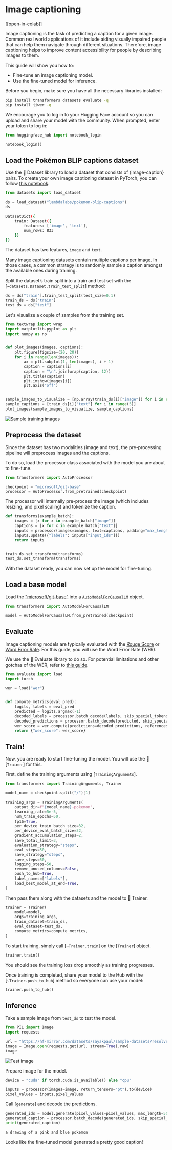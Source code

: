 <!--Copyright 2023 The HuggingFace Team. All rights reserved.

Licensed under the Apache License, Version 2.0 (the "License"); you may not use this file except in compliance with
the License. You may obtain a copy of the License at

http://www.apache.org/licenses/LICENSE-2.0

Unless required by applicable law or agreed to in writing, software distributed under the License is distributed on
an "AS IS" BASIS, WITHOUT WARRANTIES OR CONDITIONS OF ANY KIND, either express or implied. See the License for the
specific language governing permissions and limitations under the License.

⚠️ Note that this file is in Markdown but contain specific syntax for our doc-builder (similar to MDX) that may not be
rendered properly in your Markdown viewer.

-->


# Image captioning

[[open-in-colab]]

Image captioning is the task of predicting a caption for a given image. Common real world applications of it include
aiding visually impaired people that can help them navigate through different situations. Therefore, image captioning
helps to improve content accessibility for people by describing images to them.

This guide will show you how to:

* Fine-tune an image captioning model.
* Use the fine-tuned model for inference. 

Before you begin, make sure you have all the necessary libraries installed:

```bash
pip install transformers datasets evaluate -q
pip install jiwer -q
```

We encourage you to log in to your Hugging Face account so you can upload and share your model with the community. When prompted, enter your token to log in:


```python
from huggingface_hub import notebook_login

notebook_login()
```

## Load the Pokémon BLIP captions dataset

Use the 🤗 Dataset library to load a dataset that consists of {image-caption} pairs. To create your own image captioning dataset
in PyTorch, you can follow [this notebook](https://github.com/NielsRogge/Transformers-Tutorials/blob/master/GIT/Fine_tune_GIT_on_an_image_captioning_dataset.ipynb). 


```python
from datasets import load_dataset

ds = load_dataset("lambdalabs/pokemon-blip-captions")
ds
```
```bash
DatasetDict({
    train: Dataset({
        features: ['image', 'text'],
        num_rows: 833
    })
})
```

The dataset has two features, `image` and `text`.

<Tip>

Many image captioning datasets contain multiple captions per image. In those cases, a common strategy is to randomly sample a caption amongst the available ones during training. 

</Tip>

Split the dataset’s train split into a train and test set with the [`~datasets.Dataset.train_test_split`] method:


```python
ds = ds["train"].train_test_split(test_size=0.1)
train_ds = ds["train"]
test_ds = ds["test"]
```

Let's visualize a couple of samples from the training set. 


```python
from textwrap import wrap
import matplotlib.pyplot as plt
import numpy as np


def plot_images(images, captions):
    plt.figure(figsize=(20, 20))
    for i in range(len(images)):
        ax = plt.subplot(1, len(images), i + 1)
        caption = captions[i]
        caption = "\n".join(wrap(caption, 12))
        plt.title(caption)
        plt.imshow(images[i])
        plt.axis("off")


sample_images_to_visualize = [np.array(train_ds[i]["image"]) for i in range(5)]
sample_captions = [train_ds[i]["text"] for i in range(5)]
plot_images(sample_images_to_visualize, sample_captions)
```
    
<div class="flex justify-center">
    <img src="https://hf-mirror.com/datasets/huggingface/documentation-images/resolve/main/transformers/tasks/sample_training_images_image_cap.png" alt="Sample training images"/>
</div>

## Preprocess the dataset

Since the dataset has two modalities (image and text), the pre-processing pipeline will preprocess images and the captions.

To do so, load the processor class associated with the model you are about to fine-tune. 

```python
from transformers import AutoProcessor

checkpoint = "microsoft/git-base"
processor = AutoProcessor.from_pretrained(checkpoint)
```

The processor will internally pre-process the image (which includes resizing, and pixel scaling) and tokenize the caption. 

```python
def transforms(example_batch):
    images = [x for x in example_batch["image"]]
    captions = [x for x in example_batch["text"]]
    inputs = processor(images=images, text=captions, padding="max_length")
    inputs.update({"labels": inputs["input_ids"]})
    return inputs


train_ds.set_transform(transforms)
test_ds.set_transform(transforms)
```

With the dataset ready, you can now set up the model for fine-tuning. 

## Load a base model

Load the ["microsoft/git-base"](https://hf-mirror.com/microsoft/git-base) into a [`AutoModelForCausalLM`](https://hf-mirror.com/docs/transformers/model_doc/auto#transformers.AutoModelForCausalLM) object.


```python
from transformers import AutoModelForCausalLM

model = AutoModelForCausalLM.from_pretrained(checkpoint)
```

## Evaluate

Image captioning models are typically evaluated with the [Rouge Score](https://hf-mirror.com/spaces/evaluate-metric/rouge) or [Word Error Rate](https://hf-mirror.com/spaces/evaluate-metric/wer). For this guide, you will use the Word Error Rate (WER). 

We use the 🤗 Evaluate library to do so. For potential limitations and other gotchas of the WER, refer to [this guide](https://hf-mirror.com/spaces/evaluate-metric/wer). 


```python
from evaluate import load
import torch

wer = load("wer")


def compute_metrics(eval_pred):
    logits, labels = eval_pred
    predicted = logits.argmax(-1)
    decoded_labels = processor.batch_decode(labels, skip_special_tokens=True)
    decoded_predictions = processor.batch_decode(predicted, skip_special_tokens=True)
    wer_score = wer.compute(predictions=decoded_predictions, references=decoded_labels)
    return {"wer_score": wer_score}
```

## Train!

Now, you are ready to start fine-tuning the model. You will use the 🤗 [`Trainer`] for this. 

First, define the training arguments using [`TrainingArguments`].


```python
from transformers import TrainingArguments, Trainer

model_name = checkpoint.split("/")[1]

training_args = TrainingArguments(
    output_dir=f"{model_name}-pokemon",
    learning_rate=5e-5,
    num_train_epochs=50,
    fp16=True,
    per_device_train_batch_size=32,
    per_device_eval_batch_size=32,
    gradient_accumulation_steps=2,
    save_total_limit=3,
    evaluation_strategy="steps",
    eval_steps=50,
    save_strategy="steps",
    save_steps=50,
    logging_steps=50,
    remove_unused_columns=False,
    push_to_hub=True,
    label_names=["labels"],
    load_best_model_at_end=True,
)
```

Then pass them along with the datasets and the model to 🤗 Trainer. 

```python
trainer = Trainer(
    model=model,
    args=training_args,
    train_dataset=train_ds,
    eval_dataset=test_ds,
    compute_metrics=compute_metrics,
)
```

To start training, simply call [`~Trainer.train`] on the [`Trainer`] object.

```python 
trainer.train()
```

You should see the training loss drop smoothly as training progresses.

Once training is completed, share your model to the Hub with the [`~Trainer.push_to_hub`] method so everyone can use your model:


```python
trainer.push_to_hub()
```

## Inference

Take a sample image from `test_ds` to test the model.


```python
from PIL import Image
import requests

url = "https://hf-mirror.com/datasets/sayakpaul/sample-datasets/resolve/main/pokemon.png"
image = Image.open(requests.get(url, stream=True).raw)
image
```

<div class="flex justify-center">
    <img src="https://hf-mirror.com/datasets/huggingface/documentation-images/resolve/main/transformers/tasks/test_image_image_cap.png" alt="Test image"/>
</div>
    
Prepare image for the model.

```python
device = "cuda" if torch.cuda.is_available() else "cpu"

inputs = processor(images=image, return_tensors="pt").to(device)
pixel_values = inputs.pixel_values
```

Call [`generate`] and decode the predictions. 

```python
generated_ids = model.generate(pixel_values=pixel_values, max_length=50)
generated_caption = processor.batch_decode(generated_ids, skip_special_tokens=True)[0]
print(generated_caption)
```
```bash
a drawing of a pink and blue pokemon
```

Looks like the fine-tuned model generated a pretty good caption!
